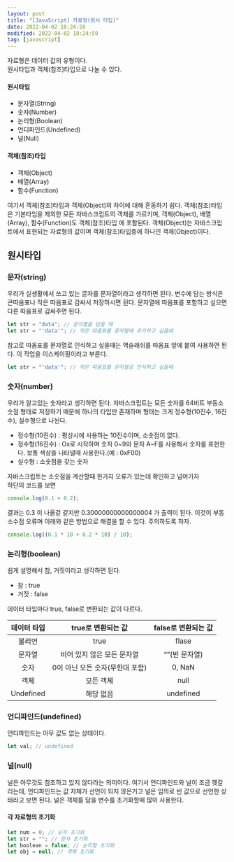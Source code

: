 ```yaml
---
layout: post
title: "[JavaScript] 자료형(원시 타입)"
date: 2022-04-02 18:24:59
modified: 2022-04-02 18:24:59
tag: [javascript]
---
```



자료형은 데이터 값의 유형이다.  
원시타입과 객체(참조)타입으로 나눌 수 있다.

#### 원시타입

- 문자열(String)
- 숫자(Number)
- 논리형(Boolean)
- 언디파인드(Undefined)
- 널(Null)

#### 객체(참조)타입

- 객체(Object)
- 배열(Array)
- 함수(Function)

여기서 객체(참조)타입과 객체(Object)의 차이에 대해 혼동하기 쉽다. 객체(참조)타입은 기본타입을 제외한 모든 자바스크립트의 객체를 가르키며, 객체(Object), 배열(Array), 함수(Function)도 객체(참조)타입 에 포함된다. 객체(Object)는 자바스크립트에서 표현되는 자료형의 값이며 객체(참조)타입중에 하나인 객체(Object)이다.

## 원시타입

### 문자(string)

우리가 실생활에서 쓰고 있는 글자를 문자열이라고 생각하면 된다. 변수에 담는 방식은 큰따옴표나 작은 따옴표로 감싸서 저장하시면 된다. 문자열에 따옴표를 포함하고 싶으면 다른 따옴표로 감싸주면 된다.

```javascript
let str = "data"; // 문자열을 담을 때
let str = "'data'"; // 작은 따옴표를 문자열에 추가하고 싶을때
```

참고로 따옴표를 문자열로 인식하고 싶을때는 역슬래쉬를 따옴표 앞에 붙여 사용하면 된다. 이 작업을 이스케이핑이라고 부른다.

```javascript
let str = "'data'"; // 작은 따옴표를 문자열로 인식하고 싶을때
```

### 숫자(number)

우리가 알고있는 숫자라고 생각하면 된다. 자바스크립트는 모든 숫자를 64비트 부동소숫점 형태로 저장하기 때문에 하나의 타입만 존재하며 형태는 크게 정수형(10진수, 16진수), 실수형으로 나뉜다.

- 정수형(10진수) : 평상시에 사용하는 10진수이며, 소숫점이 없다.
- 정수형(16진수) : Ox로 시작하며 숫자 0~9와 문자 A~F를 사용해서 숫자를 표현한다. 보통 색상을 나타낼때 사용한다.(예 : 0xF00)
- 실수형 : 소숫점을 갖는 숫자

자바스크립트는 소숫점을 계산할때 한가지 오류가 있는데 확인하고 넘어가자  
하단의 코드를 보면

```javascript
console.log(0.1 + 0.2);
```

결과는 0.3 이 나올겉 같지만 0.30000000000000004 가 출력이 된다. 이것이 부동소수점 오류며 아래와 같은 방법으로 해결을 할 수 있다. 주의하도록 하자.

```javascript
console.log((0.1 * 10 + 0.2 * 10) / 10);
```

### 논리형(boolean)

쉽게 설명해서 참, 거짓이라고 생각하면 된다.

- 참 : true
- 거짓 : false

데이터 타입마다 true, false로 변환되는 값이 다르다.

| 데이터 타입 |       true로 변환되는 값        | false로 변환되는 값 |
| :---------: | :-----------------------------: | :-----------------: |
|   불리언    |              true               |        flase        |
|   문자열    |   비어 있지 않은 모든 문자열    |    “”(빈 문자열)    |
|    숫자     | 0이 아닌 모든 숫자(무한대 포함) |       0, NaN        |
|    객체     |            모든 객체            |        null         |
|  Undefined  |            해당 없음            |      undefined      |

### 언디파인드(undefined)

언디파인드는 아무 값도 없는 상태이다.

```javascript
let val; // undefined
```

### 널(null)

널은 아무것도 참조하고 있지 않다라는 의미이다. 여기서 언디파인드와 널이 조금 헷갈리는데, 언디파인드는 값 자체가 선언이 되지 않은거고 널은 임의로 빈 값으로 선언한 상태라고 보면 된다. 널은 객체를 담을 변수를 초기화할때 많이 사용한다.

#### 각 자료형의 초기화

```javascript
let num = 0; // 숫자 초기화
let str = ""; // 문자 초기화
let boolean = false; // 논리형 초기화
let obj = null; // 객체 초기화
```
